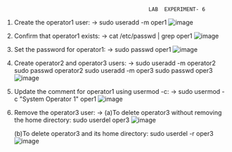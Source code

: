                                     			  LAB  EXPERIMENT- 6

1. Create the operator1 user: -> sudo useradd -m oper1
   ![image](https://github.com/user-attachments/assets/b7f076b4-3ad5-4e17-9a46-23ec6ce19fa1)

2. Confirm that operator1 exists: -> cat /etc/passwd | grep oper1
   ![image](https://github.com/user-attachments/assets/9d7c81fd-3048-4c77-ae8a-f7252b0c2212)

3. Set the password for operator1: -> sudo passwd oper1
   ![image](https://github.com/user-attachments/assets/99b14cc3-e2cc-49f6-a5c9-687fcffb06d7)

4. Create operator2 and operator3 users: -> sudo useradd -m operator2 sudo passwd operator2 sudo useradd -m oper3 sudo passwd oper3
   ![image](https://github.com/user-attachments/assets/f4863c80-c6a8-4c07-a688-ec3532f8b8c5)

5. Update the comment for operator1 using usermod -c: -> sudo usermod -c "System Operator 1" oper1
   ![image](https://github.com/user-attachments/assets/6ebb019e-22f4-4178-8f6f-6e2e1d39f55f)

6. Remove the operator3 user: -> (a)To delete operator3 without removing the home directory: sudo userdel oper3
   ![image](https://github.com/user-attachments/assets/f699e224-6b07-4a44-b629-fb8cac98bfae)

   (b)To delete operator3 and its home directory: sudo userdel -r oper3
   ![image](https://github.com/user-attachments/assets/50e00097-d3e0-432c-b63e-12283ad1f8e5)



